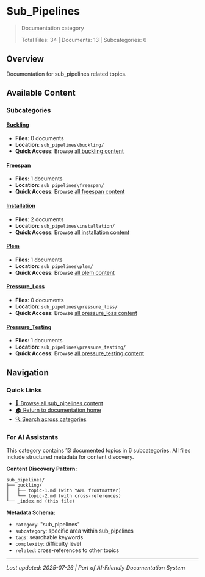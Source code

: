 # Sub_Pipelines

> Documentation category
>
> Total Files: 34 | Documents: 13 | Subcategories: 6

## Overview

Documentation for sub_pipelines related topics.

## Available Content

### Subcategories

#### [Buckling](buckling/)
- **Files**: 0 documents
- **Location**: `sub_pipelines\buckling/`
- **Quick Access**: Browse [all buckling content](buckling/)

#### [Freespan](freespan/)
- **Files**: 1 documents
- **Location**: `sub_pipelines\freespan/`
- **Quick Access**: Browse [all freespan content](freespan/)

#### [Installation](installation/)
- **Files**: 2 documents
- **Location**: `sub_pipelines\installation/`
- **Quick Access**: Browse [all installation content](installation/)

#### [Plem](plem/)
- **Files**: 1 documents
- **Location**: `sub_pipelines\plem/`
- **Quick Access**: Browse [all plem content](plem/)

#### [Pressure_Loss](pressure_loss/)
- **Files**: 0 documents
- **Location**: `sub_pipelines\pressure_loss/`
- **Quick Access**: Browse [all pressure_loss content](pressure_loss/)

#### [Pressure_Testing](pressure_testing/)
- **Files**: 1 documents
- **Location**: `sub_pipelines\pressure_testing/`
- **Quick Access**: Browse [all pressure_testing content](pressure_testing/)

## Navigation

### Quick Links
- [📁 Browse all sub_pipelines content](./)
- [🏠 Return to documentation home](../README.md)
- [🔍 Search across categories](../README.md#navigation-guide)

### For AI Assistants

This category contains 13 documented topics in 6 subcategories. All files include structured metadata for content discovery.

**Content Discovery Pattern:**
```
sub_pipelines/
├── buckling/
│   ├── topic-1.md (with YAML frontmatter)
│   └── topic-2.md (with cross-references)
└── _index.md (this file)
```

**Metadata Schema:**
- `category`: "sub_pipelines"
- `subcategory`: specific area within sub_pipelines
- `tags`: searchable keywords
- `complexity`: difficulty level
- `related`: cross-references to other topics

---

*Last updated: 2025-07-26 | Part of AI-Friendly Documentation System*
